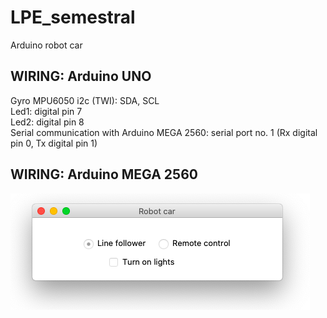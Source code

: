 # LPE_semestral
Arduino robot car

## WIRING: Arduino UNO 
Gyro MPU6050 i2c (TWI): SDA, SCL \
Led1: digital pin 7 \
Led2: digital pin 8 \
Serial communication with Arduino MEGA 2560: serial port no. 1 (Rx digital pin 0, Tx digital pin 1) 

## WIRING: Arduino MEGA 2560 


![Alt text](app_window.png?raw=true "Title")
